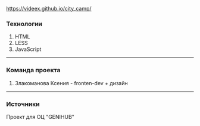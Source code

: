 
https://videex.github.io/city_camp/

### Технологии
1. HTML
2. LESS
3. JavaScript

***

### Команда проекта
1. Злакоманова Ксения - fronten-dev + дизайн

***

### Источники
Проект для ОЦ "GENIHUB"
